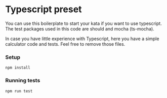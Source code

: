 # Typescript preset
You can use this boilerplate to start your kata if you want to use typescript. The test packages used in this code are should and mocha (ts-mocha).

In case you have little experience with Typescript, here you have a simple calculator code and tests. Feel free to remove those files.

### Setup
    npm install

### Running tests
    npm run test
